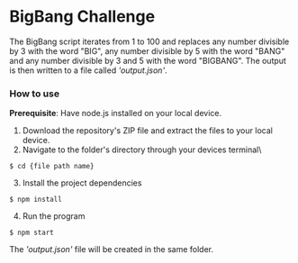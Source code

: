 # BigBang Challenge
The BigBang script iterates from 1 to 100 and replaces any number divisible by 3 with the word
"BIG", any number divisible by 5 with the word "BANG" and any number divisible by 3 and 5 with the word "BIGBANG". 
The output is then written to a file called *'output.json'*.

### How to use
**Prerequisite**: Have node.js installed on your local device.

1. Download the repository's ZIP file and extract the files to your local device.
2. Navigate to the folder's directory through your devices terminal\

```
$ cd {file path name}
```
3. Install the project dependencies
```
$ npm install
```
 4. Run the program
 ```
 $ npm start
 ```
 
 The *'output.json'* file will be created in the same folder.

